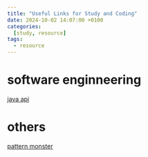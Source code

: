 ```yaml
---
title: "Useful Links for Study and Coding"
date: 2024-10-02 14:07:00 +0100
categories:
  [study, resource]
tags: 
  - resource
---
```


# software enginneering
[java api](https://docs.oracle.com/javase/8/docs/api/)

# others
[pattern monster](https://pattern.monster/)